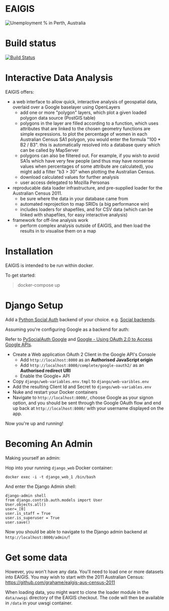 # EAlGIS

![Unemployment % in Perth, Australia](https://raw.github.com/grahame/ealgis/master/doc/screenshots/unemployment.png "Unemployment % in Perth, Australia")

# Build status

[![Build Status](https://travis-ci.org/ealgis/ealgis.svg?branch=django)](https://travis-ci.org/ealgis/ealgis)

# Interactive Data Analysis

EAlGIS offers:

 * a web interface to allow quick, interactive analysis of geospatial data, overlaid over a Google baselayer using OpenLayers
     - add one or more "polygon" layers, which plot a given loaded polygon data source (PostGIS table)
     - polygons in the layer are filled according to a function, which uses attributes that are linked to the chosen geometry
       functions are simple expressions. to plot the percentage of women in each Australian Census SA1 polygon, you would enter 
       the formula "100 * B2 / B3". this is automatically resolved into a database query which can be called by MapServer
     - polygons can also be filtered out. For example, if you wish to avoid SA1s which have very few people (and thus may have 
       nonsense values when percentages of some attribute are calculated), you might add a filter "b3 > 30" when plotting the 
       Australian Census.
     - download calculated values for further analysis
     - user access delegated to Mozilla Personas
 * reproducable data loader infrastructure, and pre-supplied loader for the Australian Census 2011.
     - be sure where the data in your database came from
     - automated reprojection to map SRIDs (a big performance win)
     - includes loaders for shapefiles, and for CSV data (which can be linked with shapefiles, for easy interactive analysis)
 * framework for off-line analysis work
     - perform complex analysis outside of EAlGIS, and then load the results in to visualise them on a map

# Installation

EAlGIS is intended to be run within docker.

To get started:

> docker-compose up

# Django Setup

Add a [Python Social Auth](http://python-social-auth.readthedocs.io/en/latest) backend of your choice. e.g. [Social backends](http://python-social-auth.readthedocs.io/en/latest/backends/index.html#social-backends).

Assuming you're configuring Google as a backend for auth:

Refer to [PySocialAuth Google](http://python-social-auth.readthedocs.io/en/latest/backends/google.html) and [Google - Using OAuth 2.0 to Access Google APIs](https://developers.google.com/identity/protocols/OAuth2?csw=1#Registering).

- Create a Web application OAuth 2 Client in the Google API's Console
  - Add `http://localhost:8000` as an **Authorised JavaScript origin**
  - Add `http://localhost:8000/complete/google-oauth2/` as an **Authorised redirect URI**
  - Enable the Google+ API
- Copy `django/web-variables.env.tmpl` to `django/web-varibles.env`
- Add the resulting Client Id and Secret to `django/web-variables.env`
- Nuke and restart your Docker containers
- Navigate to `http://localhost:8000/`, choose Google as your signon option, and you should be sent through the Google OAuth flow and end up back at `http://localhost:8000/` with your username displayed on the app.

Now you're up and running!

# Becoming An Admin

Making yourself an admin:

Hop into your running `django_web` Docker container:

`docker exec -i -t django_web_1 /bin/bash`

And enter the Django Admin shell:

```
django-admin shell
from django.contrib.auth.models import User
User.objects.all()
user=_[0]
user.is_staff = True
user.is_superuser = True
user.save()
```

Now you should be able to navigate to the Django admin backend at `http://localhost:8000/admin/`!


# Get some data

However, you won't have any data. You'll need to load one or more datasets into EAlGIS.
You may wish to start with the 2011 Australian Census: https://github.com/grahame/ealgis-aus-census-2011

When loading data, you might want to clone the loader module in the `data/uwsgi` directory
of the EAlGIS checkout. The code will then be available in `/data` in your
uwsgi container.
